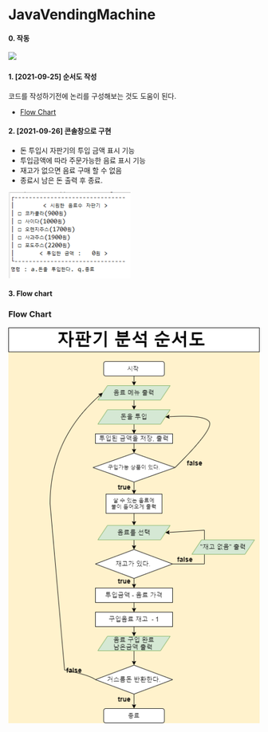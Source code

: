 # JavaVendingMachine

#### 0. 작동

<img width ="20%" src="https://user-images.githubusercontent.com/87915542/134854753-15fd1383-3a3b-444a-86ad-a4123b117e63.gif"/>

#### 1. [2021-09-25] 순서도 작성 
코드를 작성하기전에 논리를 구성해보는 것도 도움이 된다. 
- [Flow Chart](#3-flow-chart) 
#### 2. [2021-09-26] 콘솔창으로 구현
- 돈 투입시 자판기의 투입 금액 표시 기능 
- 투입금액에 따라 주문가능한 음료 표시 기능
- 재고가 없으면 음료 구매 할 수 없음
- 종료시 남은 돈 출력 후 종료. 

![flowChart](./img/firstupdate.png)

#### 3. Flow chart

### Flow Chart
![flowChart](./img/vendingMachine.png)